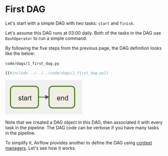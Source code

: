 # First DAG
Let's start with a simple DAG with two tasks: `start` and `finish`.

Let's assume this DAG runs at 03:00 daily. Both of the tasks in the DAG use `BashOperator` to run a simple command.

By following the five steps from the previous page, the DAG definition looks like the below:

`code/dags/1_first_dag.py`
```python
{{#include ../../../code/dags/1_first_dag.py}}
```

![first dag](airflow-first-dag.png)

Note that we created a DAG object in this DAG, then associated it with every task in the pipeline. The DAG code can be verbose if you have many tasks in the pipeline.

To simplify it, Airflow provides another to define the DAG using [context managers](https://docs.python.org/3/reference/datamodel.html#with-statement-context-managers). Let's see how it works.
